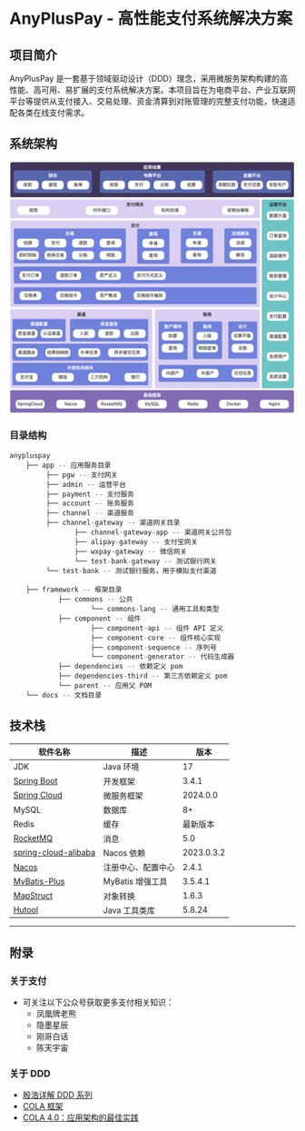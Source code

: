 
# AnyPlusPay - 高性能支付系统解决方案

## 项目简介

AnyPlusPay 是一套基于领域驱动设计（DDD）理念，采用微服务架构构建的高性能、高可用、易扩展的支付系统解决方案。本项目旨在为电商平台、产业互联网平台等提供从支付接入、交易处理、资金清算到对账管理的完整支付功能，快速适配各类在线支付需求。

## 系统架构
![balance-pay-sequence.png](docs/images/architecture.png)

### 目录结构

``` java
anypluspay
    ├── app -- 应用服务目录
         ├── pgw -- 支付网关
         ├── admin -- 运营平台
         ├── payment -- 支付服务
         ├── account -- 账务服务
         ├── channel -- 渠道服务
         ├── channel-gateway -- 渠道网关目录
                ├── channel-gateway-app -- 渠道网关公共包
                ├── alipay-gateway -- 支付宝网关
                ├── wxpay-gateway -- 微信网关
                └── test-bank-gateway -- 测试银行网关
         └── test-bank -- 测试银行服务，用于模拟支付渠道
    
    ├── framework -- 框架目录
            ├── commons -- 公共
                    └── commons-lang -- 通用工具和类型
            ├── component -- 组件
                    ├── component-api -- 组件 API 定义
                    ├── component-core -- 组件核心实现
                    ├── component-sequence -- 序列号
                    └── component-generator -- 代码生成器
            ├── dependencies -- 依赖定义 pom
            ├── dependencies-third -- 第三方依赖定义 pom
            └── parent -- 应用父 POM
    └── docs -- 文档目录
```

## 技术栈

| 软件名称                                                                    | 描述           | 版本         |
|-------------------------------------------------------------------------|--------------|------------|
| JDK                                                                     | Java 环境      | 17         |
| [Spring Boot](https://github.com/spring-projects/spring-boot)           | 开发框架         | 3.4.1      |
| [Spring Cloud](https://spring.io/projects/spring-cloud)                 | 微服务框架        | 2024.0.0   |
| MySQL                                                                   | 数据库          | 8+         |
| Redis                                                                   | 缓存           | 最新版本       |
| [RocketMQ](https://https://github.com/apache/rocketmq)                  | 消息           | 5.0        |
| [spring-cloud-alibaba](https://github.com/alibaba/spring-cloud-alibaba) | Nacos 依赖     | 2023.0.3.2 |
| [Nacos](https://github.com/alibaba/nacos)                               | 注册中心、配置中心    | 2.4.1      |
| [MyBatis-Plus](https://mp.baomidou.com/)                                | MyBatis 增强工具 | 3.5.4.1    |
| [MapStruct](https://mapstruct.org/)                                     | 对象转换         | 1.6.3      |
| [Hutool](https://www.hutool.cn/)                                        | Java 工具类库    | 5.8.24     |

---


## 附录

### 关于支付

- 可关注以下公众号获取更多支付相关知识：
    - 凤凰牌老熊
    - 隐墨星辰
    - 刚哥白话
    - 陈天宇宙

### 关于 DDD

- [殷浩详解 DDD 系列](https://developer.aliyun.com/article/715802)
- [COLA 框架](https://github.com/alibaba/COLA)
- [COLA 4.0：应用架构的最佳实践](https://blog.csdn.net/significantfrank/article/details/110934799)

